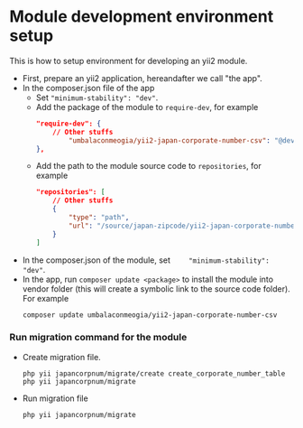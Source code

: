 # Module development environment setup

This is how to setup environment for developing an yii2 module.

* First, prepare an yii2 application, hereandafter we call "the app".
* In the composer.json file of the app
  * Set `"minimum-stability": "dev"`.
  * Add the package of the module to `require-dev`, for example
    ```json
    "require-dev": {
        // Other stuffs
		    "umbalaconmeogia/yii2-japan-corporate-number-csv": "@dev"
    },
    ```
  * Add the path to the module source code to `repositories`, for example
    ```json
    "repositories": [
        // Other stuffs
        {
            "type": "path",
            "url": "/source/japan-zipcode/yii2-japan-corporate-number-csv"
        }
    ]
    ```
* In the composer.json of the module, set `    "minimum-stability": "dev"`.
* In the app, run `composer update <package>` to install the module into vendor folder (this will create a symbolic link to the source code folder). For example
  ```shell
  composer update umbalaconmeogia/yii2-japan-corporate-number-csv
  ```

### Run migration command for the module

* Create migration file.
  ```shell
  php yii japancorpnum/migrate/create create_corporate_number_table
  php yii japancorpnum/migrate
  ```
* Run migration file
  ```shell
  php yii japancorpnum/migrate
  ```